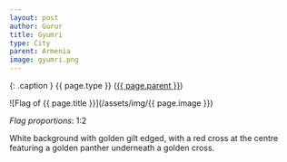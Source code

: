 ```yaml
---
layout: post
author: Gurur
title: Gyumri
type: City
parent: Armenia
image: gyumri.png
---
```

{: .caption }
{{ page.type }} ([{{ page.parent }}](/2019/03/10/armenia.html))

![Flag of {{ page.title }}](/assets/img/{{ page.image }})

*Flag proportions*: 1:2

White background with golden gilt edged, with a red cross at the centre featuring a golden panther underneath a golden cross.
